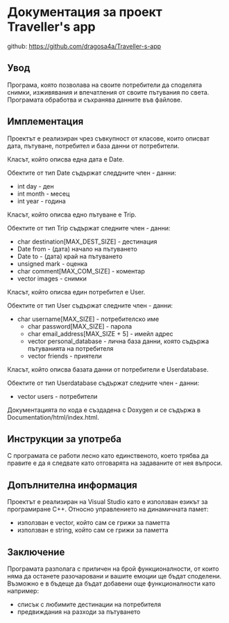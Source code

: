 # Документация за проект Traveller's app
github: https://github.com/dragosa4a/Traveller-s-app

## Увод
Програма, която позволава на своите потребители да споделята снимки, изживявания и впечатления от своите пътувания по света. Програмата обработва и съхранява данните във файлове.

## Имплементация
Проектът е реализиран чрез съвкупност от класове, които описват дата, пътуване, потребител и база данни от потребители.

Класът, който описва една дата е Date.

Обектите от тип Date съдържат следдните член - данни:

* int day - ден
* int month - месец
* int year - година

Класът, който описва едно пътуване е Trip.

Обектите от тип Trip съдържат следните член - данни:

* char destination[MAX_DEST_SIZE] - дестинация
*	Date from - (дата) начало на пътуването
*	Date to - (дата) край на пътуването
*	unsigned mark - оценка
*	char comment[MAX_COM_SIZE] - коментар
*	vector<string> images - снимки
  
  Класът, който описва един потребител е User.
  
  Обектите от тип User съдържат следните член - данни:
  
  * char username[MAX_SIZE] - потребителско име
	* char password[MAX_SIZE] - парола
	* char email_address[MAX_SIZE + 5] - имейл адрес
	* vector<Trip> personal_database - лична база данни, която съдържа пътуванията на потребителя
	* vector<string> friends - приятели
  
  Класът, който описва базата данни от потребители е Userdatabase.
  
  Обектите от тип Userdatabase съдържат следните член - данни:
  
  * vector<User> users - потребители
  
  Документацията по кода е създадена с Doxygen и се съдържа в Documentation/html/index.html.
  
  ## Инструкции за употреба
  С програмата се работи лесно като единственото, което трябва да правите е да я следвате като отговарята на задаваните от нея въпроси. 
  
  ## Допълнителна информация
  Проектът е реализиран на Visual Studio като е използван езикът за програмиране C++. 
  Относно управлението на динамичната памет:
  * използван е vector, който сам се грижи за паметта
  * използван е string, който сам се грижи за паметта
  
  ## Заключение
  Програмата разполага с приличен на брой функционалности, от които няма да останете разочаровани и вашите емоции ще бъдат споделени.
  Възможно е в бъдеще да бъдат добавени още функционалности като например:
  * списък с любимите дестинации на потребителя
  * предвиждания на разходи за пътуването
